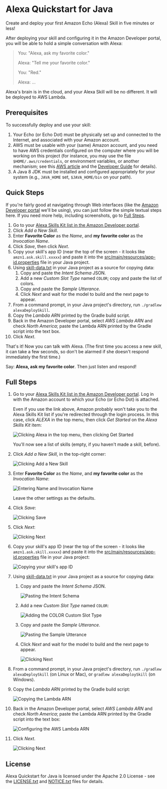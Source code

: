 # Alexa Quickstart for Java

Create and deploy your first Amazon Echo (Alexa) Skill in five minutes or less!

After deploying your skill and configuring it in the Amazon Developer portal,
you will be able to hold a simple conversation with Alexa:

> You: "Alexa, ask my favorite color."
> 
> Alexa: "Tell me your favorite color."
> 
> You: "Red."
> 
> Alexa: ...

Alexa's brain is in the cloud, and your Alexa Skill will be no different. It
will be deployed to AWS Lambda.

## Prerequisites

To successfully deploy and use your skill:
 
 1. Your Echo (or Echo Dot) must be physically set up and connected to the
    Internet, and associated with your Amazon account.
 1. AWS must be usable with your (same) Amazon account, and you need to have
    AWS credentials configured on the computer where you will be working on this
    project (for instance, you may use the file `$HOME/.aws/credentials`, or
    environment variables, or another mechanism; see this
    [AWS article](https://aws.amazon.com/blogs/security/a-new-and-standardized-way-to-manage-credentials-in-the-aws-sdks/)
    and the [Developer Guide](http://docs.aws.amazon.com/sdk-for-java/v1/developer-guide/credentials.html)
    for details).
 1. A Java 8 JDK must be installed and configured appropriately for your system
    (e.g., `JAVA_HOME` set, `$JAVA_HOME/bin` on your path).

## Quick Steps

If you're fairly good at navigating through Web interfaces (like the
[Amazon Developer portal](https://developer.amazon.com/) we'll be using), you
can just follow the simple textual steps here. If you need more help, including
screenshots, go to [Full Steps](#full-steps).

 1. Go to your
    [Alexa Skills Kit list in the Amazon Developer portal](https://developer.amazon.com/edw/home.html#/skills/list).
 1. Click *Add a New Skill*.
 1. Enter **Favorite Color** as the *Name*, and **my favorite color** as the
    *Invocation Name*.
 1. Click *Save*, then click *Next*.
 1. Copy your skill's app ID (near the top of the screen - it looks like
    `amzn1.ask.skill.xxxxx`) and paste it into the
    [src/main/resources/app-id.properties](src/main/resources/app-id.properties)
    file in your Java project.
 1. Using [skill-data.txt](skill-data.txt) in your Java project as a source for
    copying data:
    1. Copy and paste the *Intent Schema* JSON.
    1. Add a new *Custom Slot Type* named `COLOR`; copy and paste the list of
       colors.
    1. Copy and paste the *Sample Utterance*.
    1. Click *Next* and wait for the model to build and the next page to appear.
 1. From a command prompt, in your Java project's directory, run
    `./gradlew alexaDeploySkill`.
 1. Copy the *Lambda ARN* printed by the Gradle build script.
 1. Back in the Amazon Developer portal, select *AWS Lambda ARN* and check
    *North America*; paste the Lambda ARN printed by the Gradle script into the
    text box.
 1. Click *Next*.

That's it! Now you can talk with Alexa. (The first time you access a new skill,
it can take a few seconds, so don't be alarmed if she doesn't respond
immediately the first time.)

Say: **Alexa, ask my favorite color**. Then just listen and respond!

## Full Steps

 1. Go to your
    [Alexa Skills Kit list in the Amazon Developer portal](https://developer.amazon.com/edw/home.html#/skills/list).
    Log in with the Amazon account to which your Echo (or Echo Dot) is attached.
    
    Even if you use the link above, Amazon probably won't take you to the Alexa
    Skills Kit list if you're redirected through the login process. In this
    case, click *ALEXA* in the top menu, then click *Get Started* on the *Alexa
    Skills Kit* item:
    
    ![Clicking Alexa in the top menu, then clicking Get Started](readme-files/01.png)
    
    You'll now see a list of skills (empty, if you haven't made a skill, before).
 1. Click *Add a New Skill*, in the top-right corner:
    
    ![Clicking Add a New Skill](readme-files/02.png)
 1. Enter **Favorite Color** as the *Name*, and **my favorite color** as the
    *Invocation Name*:
    
    ![Entering Name and Invocation Name](readme-files/03.png)
    
    Leave the other settings as the defaults.
 1. Click *Save*:
    
    ![Clicking Save](readme-files/04.png)
 1. Click *Next*:
    
    ![Clicking Next](readme-files/05.png)
 1. Copy your skill's app ID (near the top of the screen - it looks like
    `amzn1.ask.skill.xxxxx`) and paste it into the
    [src/main/resources/app-id.properties](src/main/resources/app-id.properties)
    file in your Java project:
    
    ![Copying your skill's app ID](readme-files/06.png)
 1. Using [skill-data.txt](skill-data.txt) in your Java project as a source for
    copying data:
    1. Copy and paste the *Intent Schema* JSON.
    
       ![Pasting the Intent Schema](readme-files/07.png)
    1. Add a new *Custom Slot Type* named `COLOR`:
       
       ![Adding the COLOR Custom Slot Type](readme-files/08.png)
    1. Copy and paste the *Sample Utterance*.
       
       ![Pasting the Sample Utterance](readme-files/09.png)
    1. Click *Next* and wait for the model to build and the next page to appear.
       
       ![Clicking Next](readme-files/05.png)
 1. From a command prompt, in your Java project's directory, run
    `./gradlew alexaDeploySkill` (on Linux or Mac), or
    `gradlew alexaDeploySkill` (on Windows).
 1. Copy the *Lambda ARN* printed by the Gradle build script:
    
    ![Copying the Lambda ARN](readme-files/10.png)
 1. Back in the Amazon Developer portal, select *AWS Lambda ARN* and check
    *North America*; paste the Lambda ARN printed by the Gradle script into the
    text box:
    
    ![Configuring the AWS Lambda ARN](readme-files/11.png)
 1. Click *Next*.
    
    ![Clicking Next](readme-files/05.png)

## License

Alexa Quickstart for Java is licensed under the Apache 2.0 License - see the
[LICENSE.txt](LICENSE.txt) and [NOTICE.txt](NOTICE.txt) files for details.
